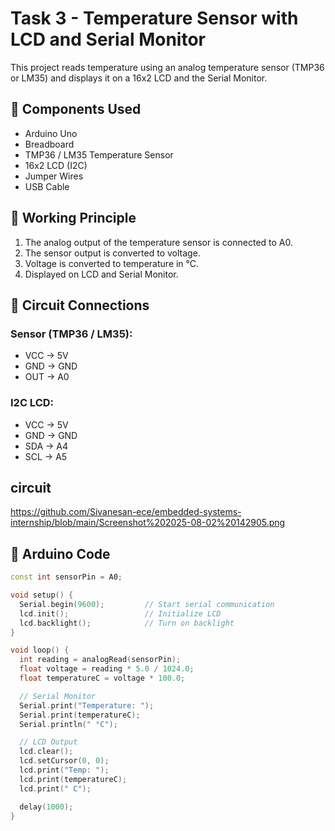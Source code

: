 # Task 3 - Temperature Sensor with LCD and Serial Monitor

This project reads temperature using an analog temperature sensor (TMP36 or LM35) and displays it on a 16x2 LCD and the Serial Monitor.

## 🔧 Components Used
- Arduino Uno
- Breadboard
- TMP36 / LM35 Temperature Sensor
- 16x2 LCD (I2C)
- Jumper Wires
- USB Cable

## 🧠 Working Principle
1. The analog output of the temperature sensor is connected to A0.
2. The sensor output is converted to voltage.
3. Voltage is converted to temperature in °C.
4. Displayed on LCD and Serial Monitor.

## 🔌 Circuit Connections
### Sensor (TMP36 / LM35):
- VCC → 5V
- GND → GND
- OUT → A0

### I2C LCD:
- VCC → 5V  
- GND → GND  
- SDA → A4  
- SCL → A5
## circuit
https://github.com/Sivanesan-ece/embedded-systems-internship/blob/main/Screenshot%202025-08-02%20142905.png
## 🧾 Arduino Code
```cpp
const int sensorPin = A0;

void setup() {
  Serial.begin(9600);         // Start serial communication
  lcd.init();                 // Initialize LCD
  lcd.backlight();            // Turn on backlight
}

void loop() {
  int reading = analogRead(sensorPin);
  float voltage = reading * 5.0 / 1024.0;
  float temperatureC = voltage * 100.0;

  // Serial Monitor
  Serial.print("Temperature: ");
  Serial.print(temperatureC);
  Serial.println(" °C");

  // LCD Output
  lcd.clear();
  lcd.setCursor(0, 0);
  lcd.print("Temp: ");
  lcd.print(temperatureC);
  lcd.print(" C");

  delay(1000);
}
